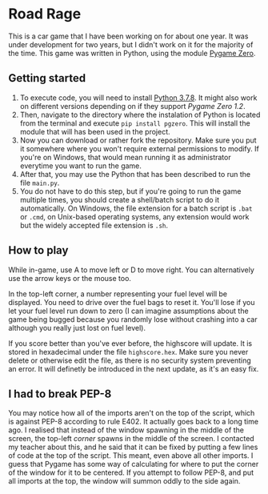 # Road Rage
This is a car game that I have been working on for about one year. It was under development for two years, but I didn't work on it for the majority of the time. This game was written in Python, using the module [Pygame Zero](https://pygame-zero.readthedocs.io).
## Getting started
1. To execute code, you will need to install [Python 3.7.8](https://www.python.org/downloads/release/python-378). It might also work on different versions depending on if they support _Pygame Zero 1.2_.
2. Then, navigate to the directory where the instalation of Python is located from the terminal and execute `pip install pgzero`. This will install the module that will has been used in the project.
3. Now you can download or rather fork the repository. Make sure you put it somewhere where you won't require external permissions to modify. If you're on Windows, that would mean running it as administrator everytime you want to run the game.
4. After that, you may use the Python that has been described to run the file `main.py`.
5. You do not have to do this step, but if you're going to run the game multiple times, you should create a shell/batch script to do it automatically. On Windows, the file extension for a batch script is `.bat` or `.cmd`, on Unix-based operating systems, any extension would work but the widely accepted file extension is `.sh`.
## How to play
While in-game, use A to move left or D to move right. You can alternatively use the arrow keys or the mouse too.

In the top-left corner, a number representing your fuel level will be displayed. You need to drive over the fuel bags to reset it. You'll lose if you let your fuel level run down to zero (I can imagine assumptions about the game being bugged because you randomly lose without crashing into a car although you really just lost on fuel level).

If you score better than you've ever before, the highscore will update. It is stored in hexadecimal under the file `highscore.hex`. Make sure you never delete or otherwise edit the file, as there is no security system preventing an error. It will definetly be introduced in the next update, as it's an easy fix.
## I had to break PEP-8
You may notice how all of the imports aren't on the top of the script, which is against PEP-8 according to rule E402. It actually goes back to a long time ago. I realised that instead of the window spawning in the middle of the screen, the top-left _corner_ spawns in the middle of the screen. I contacted my teacher about this, and he said that it can be fixed by putting a few lines of code at the top of the script. This meant, even above all other imports. I guess that Pygame has some way of calculating for where to put the corner of the window for it to be centered. If you attempt to follow PEP-8, and put all imports at the top, the window will summon oddly to the side again.

